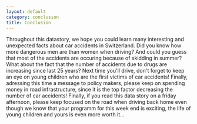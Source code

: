 ```yaml
---
layout: default
category: conclusion
title: Conclusion
---
```


Throughout this datastory, we hope you could learn many interesting and unexpected facts about car accidents in Switzerland. Did you know how more dangerous men are than women when driving? And could you guess that most of the accidents are occuring because of skidding in summer? What about the fact that the number of accidents due to drugs are increasing since last 25 years? Next time you'll drive, don't forget to keep an eye on young children who are the first victims of car accidents! Finally, adressing this time a message to policy makers, please keep on spending money in road infrastructure, since it is the top factor decreasing the number of car accidents! Finally, if you read this data story on a friday afternoon, please keep focused on the road when driving back home even though we know that your programm for this week end is exciting, the life of young children and yours is even more worth it...